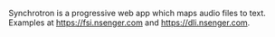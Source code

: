 Synchrotron is a progressive web app which maps audio files to text. Examples at https://fsi.nsenger.com and https://dli.nsenger.com.
